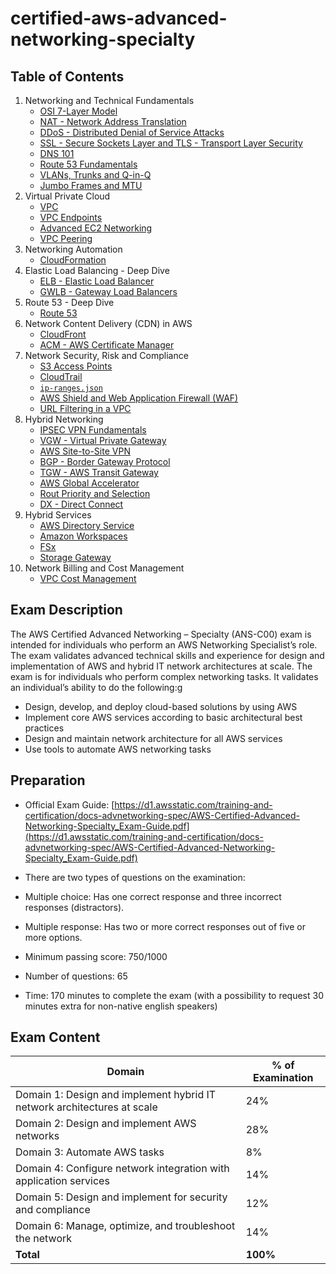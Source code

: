 # certified-aws-advanced-networking-specialty

## Table of Contents

1. Networking and Technical Fundamentals
    - [OSI 7-Layer Model](01-fundamentals/osi.md)
    - [NAT - Network Address Translation](01-fundamentals/nat.md)
    - [DDoS - Distributed Denial of Service Attacks](01-fundamentals/ddos.md)
    - [SSL - Secure Sockets Layer and TLS - Transport Layer Security](01-fundamentals/ssl.md)
    - [DNS 101](01-fundamentals/dns.md)
    - [Route 53 Fundamentals](01-fundamentals/route53.md)
    - [VLANs, Trunks and Q-in-Q](01-fundamentals/vlan.md)
    - [Jumbo Frames and MTU](01-fundamentals/jumbo.md)
2. Virtual Private Cloud
    - [VPC](02-vpc/vpc.md)
    - [VPC Endpoints](02-vpc/vpc-endpoints.md)
    - [Advanced EC2 Networking](02-vpc/ec2-networking.md)
    - [VPC Peering](02-vpc/vpc-peering.md)
3. Networking Automation
    - [CloudFormation](03-networking-automation/cloudformation.md)
4. Elastic Load Balancing - Deep Dive
    - [ELB - Elastic Load Balancer](04-elb/elb.md)
    - [GWLB - Gateway Load Balancers](04-elb/gwlb.md)
5. Route 53 - Deep Dive
    - [Route 53](05-r53/r53.md)
6. Network Content Delivery (CDN) in AWS
    - [CloudFront](06-cdn/cloudfront.md)
    - [ACM - AWS Certificate Manager](06-cdn/acm.md)
7. Network Security, Risk and Compliance
    - [S3 Access Points](07-security/s3-access-points.md)
    - [CloudTrail](07-security/cloudtrail.md)
    - [`ip-ranges.json`](07-security/ip-ranges.md)
    - [AWS Shield and Web Application Firewall (WAF)](07-security/shield-and-waf.md)
    - [URL Filtering in a VPC](07-security/url-filtering.md)
8. Hybrid Networking
    - [IPSEC VPN Fundamentals](08-hybrid-networking/ipsec.md)
    - [VGW - Virtual Private Gateway](08-hybrid-networking/vgw.md)
    - [AWS Site-to-Site VPN](08-hybrid-networking/vpn.md)
    - [BGP - Border Gateway Protocol](08-hybrid-networking/bgp.md)
    - [TGW - AWS Transit Gateway](08-hybrid-networking/tgw.md)
    - [AWS Global Accelerator](08-hybrid-networking/global-accelerator.md)
    - [Rout Priority and Selection](08-hybrid-networking/route-priority.md)
    - [DX - Direct Connect](08-hybrid-networking/dx.md)
9. Hybrid Services
    - [AWS Directory Service](09-hybrid-services/directory-services.md)
    - [Amazon Workspaces](09-hybrid-services/workspaces.md)
    - [FSx](09-hybrid-services/fsx.md)
    - [Storage Gateway](09-hybrid-services/storage-gateway.md)
10. Network Billing and Cost Management
    - [VPC Cost Management](10-cost-management/vpc-cost-management.md)
    
## Exam Description

The AWS Certified Advanced Networking – Specialty (ANS-C00) exam is intended for individuals who perform an AWS Networking Specialist’s role. The exam validates advanced technical skills and experience for design and implementation of AWS and hybrid IT network architectures at scale. The exam is for individuals who perform complex networking tasks. It validates an individual’s ability to do the following:g
- Design, develop, and deploy cloud-based solutions by using AWS
- Implement core AWS services according to basic architectural best practices
- Design and maintain network architecture for all AWS services
- Use tools to automate AWS networking tasks

## Preparation

- Official Exam Guide: [https://d1.awsstatic.com/training-and-certification/docs-advnetworking-spec/AWS-Certified-Advanced-Networking-Specialty_Exam-Guide.pdf](https://d1.awsstatic.com/training-and-certification/docs-advnetworking-spec/AWS-Certified-Advanced-Networking-Specialty_Exam-Guide.pdf)

- There are two types of questions on the examination:

- Multiple choice: Has one correct response and three incorrect responses (distractors).
- Multiple response: Has two or more correct responses out of five or more options.

- Minimum passing score: 750/1000

- Number of questions: 65

- Time: 170 minutes to complete the exam (with a possibility to request 30 minutes extra for non-native english speakers)

## Exam Content

| **Domain**                                                              | **% of Examination** |
|-------------------------------------------------------------------------|----------------------|
| Domain 1: Design and implement hybrid IT network architectures at scale | 24%                  |
| Domain 2: Design and implement AWS networks                             | 28%                  |
| Domain 3: Automate AWS tasks                                            | 8%                   |
| Domain 4: Configure network integration with application services       | 14%                  |
| Domain 5: Design and implement for security and compliance              | 12%                  |
| Domain 6: Manage, optimize, and troubleshoot the network                | 14%                  |
| **Total**                                                               | **100%**             |
